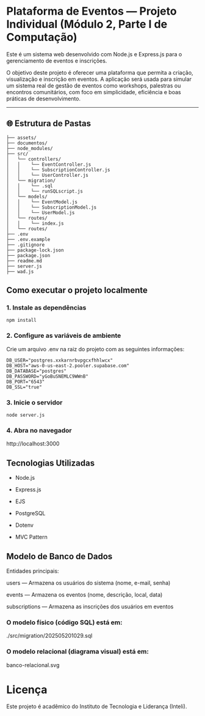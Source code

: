 # Plataforma de Eventos — Projeto Individual (Módulo 2, Parte I de Computação)

Este é um sistema web desenvolvido com Node.js e Express.js para o gerenciamento de eventos e inscrições.

O objetivo deste projeto é oferecer uma plataforma que permita a criação, visualização e inscrição em eventos. A aplicação será usada para simular um sistema real de gestão de eventos como workshops, palestras ou encontros comunitários, com foco em simplicidade, eficiência e boas práticas de desenvolvimento.

---

## 🌐 Estrutura de Pastas

```plataforma-eventos/
├── assets/
├── documentos/
├── node_modules/
├── src/
│   └── controllers/
│   │    └── EventController.js
│   │    └── SubscriptionController.js
│   │    └── UserController.js
│   └── migration/
│   │    └── .sql
│   │    └── runSQLscript.js
│   └── models/
│   │    └── EventModel.js
│   │    └── SubscriptionModel.js
│   │    └── UserModel.js
│   └── routes/
│   │    └── index.js
│   └── routes/
├── .env
├── .env.example
├── .gitignore
├── package-lock.json
├── package.json
├── readme.md
├── server.js
├── wad.js

```

## Como executar o projeto localmente

### 1. Instale as dependências

```
npm install
```

### 2. Configure as variáveis de ambiente

Crie um arquivo .env na raiz do projeto com as seguintes informações:

```
DB_USER="postgres.xxkarnrbvpgcxfhhlwcx"
DB_HOST="aws-0-us-east-2.pooler.supabase.com"
DB_DATABASE="postgres"
DB_PASSWORD="yGoBuSNEMLC9WWnB"
DB_PORT="6543"
DB_SSL="true"
```

### 3. Inicie o servidor

```
node server.js
```

### 4. Abra no navegador

http://localhost:3000

## Tecnologias Utilizadas

- Node.js

- Express.js

- EJS

- PostgreSQL

- Dotenv

- MVC Pattern

## Modelo de Banco de Dados

Entidades principais:

users — Armazena os usuários do sistema (nome, e-mail, senha)

events — Armazena os eventos (nome, descrição, local, data)

subscriptions — Armazena as inscrições dos usuários em eventos

### O modelo físico (código SQL) está em:

./src/migration/202505201029.sql

### O modelo relacional (diagrama visual) está em:

banco-relacional.svg

# Licença

Este projeto é acadêmico do Instituto de Tecnologia e Liderança (Inteli).
